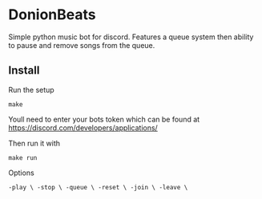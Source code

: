 # DonionBeats

Simple python music bot for discord. Features a queue system then ability to pause and remove songs from the queue.

## Install

Run the setup

`make`

Youll need to enter your bots token which can be found at https://discord.com/developers/applications/

Then run it with

`make run`

Options

`
-play \
-stop \
-queue \
-reset \
-join \
-leave \
`
